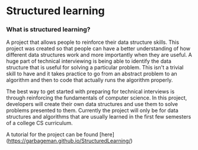 # Structured learning

### What is structured learning?
A project that allows people to reinforce their data structure skills. This project was created so that people can have a better understanding of how different data structures work and more importantly when they are useful. A huge part of technical interviewing is being able to identify the data structure that is useful for solving a particular problem. This isn't a trivial skill to have and it takes practice to go from an abstract problem to an algorithm and then to code that actually runs the algorithm properly.

The best way to get started with preparing for technical interviews is through reinforcing the fundamentals of computer science. In this project, developers will create their own data structures and use them to solve problems presented to them. Currently the project will only be for data structures and algorithms that are usually learned in the first few semesters of a college CS curriculum.

A tutorial for the project can be found [here] (https://garbageman.github.io/StructuredLearning/)
